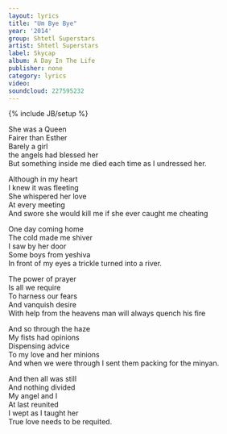 ```yaml
---
layout: lyrics
title: "Um Bye Bye"
year: '2014'
group: Shtetl Superstars
artist: Shtetl Superstars
label: Skycap
album: A Day In The Life
publisher: none
category: lyrics
video:
soundcloud: 227595232
---
```

{% include JB/setup %}

She was a Queen   
Fairer than Esther  
Barely a girl  
the angels had blessed her  
But something inside me died each time as I undressed her.  
  
Although in my heart  
I knew it was fleeting  
She whispered her love  
At every meeting  
And swore she would kill me if she ever caught me cheating  
  
One day coming home  
The cold made me shiver  
I saw by her door  
Some boys from yeshiva  
In front of my eyes a trickle turned into a river.    

The power of prayer   
Is all we require  
To harness our fears  
And vanquish desire  
With help from the heavens man will always quench his fire  
  
And so through the haze  
My fists had opinions  
Dispensing advice   
To my love and her minions  
And when we were through I sent them packing for the minyan.  
  
And then all was still  
And nothing divided  
My angel and I  
At last reunited  
I wept as I taught her  
True love needs to be requited. 